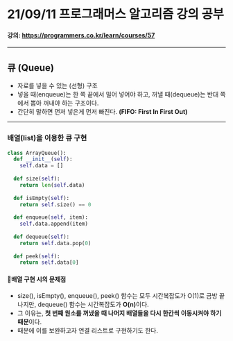 # 21/09/11 프로그래머스 알고리즘 강의 공부
#### 강의: <a>https://programmers.co.kr/learn/courses/57</a> 
***
## 큐 (Queue)
* 자료를 넣을 수 있는 (선형) 구조
* 넣을 때(enqueue)는 한 쪽 끝에서 밀어 넣어야 하고, 꺼낼 때(dequeue)는 반대 쪽에서 뽑아 꺼내야 하는 구조이다.
* 간단히 말하면 먼저 넣은게 먼저 빠진다. <b>(FIFO: First In First Out)</b>
***
### 배열(list)을 이용한 큐 구현
```python
class ArrayQueue():
  def __init__(self):
    self.data = []
  
  def size(self):
    return len(self.data)
  
  def isEmpty(self):
    return self.size() == 0
  
  def enqueue(self, item):
    self.data.append(item)
  
  def dequeue(self):
    return self.data.pop(0)
  
  def peek(self):
    return self.data[0]
```
#### 🚨배열 구현 시의 문제점
* size(), isEmpty(), enqueue(), peek() 함수는 모두 시간복잡도가 O(1)로 금방 끝나지만, dequeue() 함수는 시간복잡도가 <b>O(n)</b>이다.  
* 그 이유는, <b>첫 번째 원소를 꺼냈을 때 나머지 배열들을 다시 한칸씩 이동시켜야 하기 때문</b>이다.
* 때문에 이를 보완하고자 연결 리스트로 구현하기도 한다.
